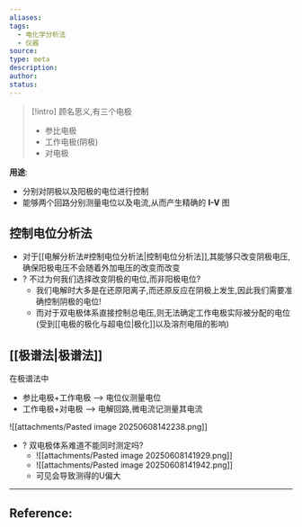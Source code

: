 ```yaml
---
aliases: 
tags:
  - 电化学分析法
  - 仪器
source: 
type: meta
description: 
author: 
status:
---
```


>[!intro]
>顾名思义,有三个电极
>- 参比电极
>- 工作电极(阴极)
>- 对电极

**用途**:
- 分别对阴极以及阳极的电位进行控制
- 能够两个回路分别测量电位以及电流,从而产生精确的 **I-V** 图

## 控制电位分析法
- 对于[[电解分析法#控制电位分析法|控制电位分析法]],其能够只改变阴极电压,确保阳极电压不会随着外加电压的改变而改变
- ? 不过为何我们选择改变阴极的电位,而非阳极电位?
	- 我们电解时大多是在还原阳离子,而还原反应在阴极上发生,因此我们需要准确控制阴极的电位! 
	- 而对于双电极体系直接控制总电压,则无法确定工作电极实际被分配的电位(受到[[电极的极化与超电位|极化]]以及溶剂电阻的影响)


## [[极谱法|极谱法]]
在极谱法中

- 参比电极+工作电极 --> 电位仪测量电位
- 工作电极+对电极     --> 电解回路,微电流记测量其电流

![[attachments/Pasted image 20250608142238.png]]




- ? 双电极体系难道不能同时测定吗?
	- ![[attachments/Pasted image 20250608141929.png]]
	- ![[attachments/Pasted image 20250608141942.png]]
	- 可见会导致测得的U偏大

---

## Reference: